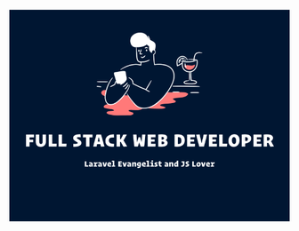 ![Hamed Qaderi Github Profile](https://github.com/hamedghaderi/hamedghaderi/blob/master/hamed.png?raw=true)